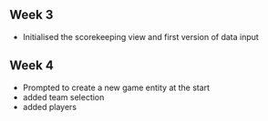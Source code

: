 ## Week 3
- Initialised the scorekeeping view and first version of data input
## Week 4
- Prompted to create a new game entity at the start
- added team selection
- added players
